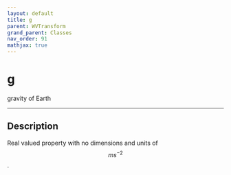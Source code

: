 ```yaml
---
layout: default
title: g
parent: WVTransform
grand_parent: Classes
nav_order: 91
mathjax: true
---
```


#  g

gravity of Earth


---

## Description
Real valued property with no dimensions and units of $$m s^{-2}$$.

